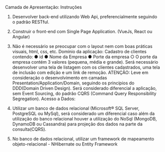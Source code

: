 Camada de Apresentação:
Instruções
1.	Desenvolver back-end utilizando Web Api, preferencialmente seguindo o padrão RESTful.
2.	Construir o front-end com Single Page Application. (VueJs, React ou Angular)
3.	Não é necessário se preocupar com o layout nem com boas práticas visuais, html, css, etc.
Domínio da aplicação:
Cadastro de clientes contendo:
●	id
●	Nome da Empresa
●	Porte da empresa
○	O porte da empresa contém 3 valores (pequena, média e grande).
Será necessário desenvolver uma tela de listagem com os clientes cadastrados, uma tela de inclusão com edição e um link de remoção.
ATENÇÃO: Leve em consideração o desenvolvimento em camadas Presentation/Application/Domain, seguindo os princípios do DDD(Domain Driven Design). Será considerado diferencial a aplicação, sem Event Sourcing, do padrão CQRS (Command Query Responsibility Segregation).
Acesso a Dados:
1.	Utilizar um banco de dados relacional (Microsoft® SQL Server, PostgreSQL ou MySql), será considerado um diferencial caso além da utilização do banco relacional houver a utilização do NoSql (MongoDB, DynamoDB ou Cassandra) para projeção dos dados na parte da consulta(CQRS).

2.	No banco de dados relacional, utilizar um framework de mapeamento objeto-relacional - NHibernate ou Entity Framework

